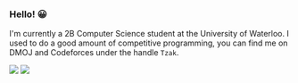 ### Hello! 😀

I'm currently a 2B Computer Science student at the University of Waterloo. I used to do a good amount of competitive programming, you can find me on DMOJ and Codeforces under the handle `Tzak`.
  
<a href="https://dmoj.ca/user/Tzak"><img src="http://onlogn.ca/badges/dmoj/tzak?&kill_cache=1"></a>
<a href="https://codeforces.com/profile/Tzak"><img src="http://onlogn.ca/badges/codeforces/tzak?&kill_cache=1"></a>
